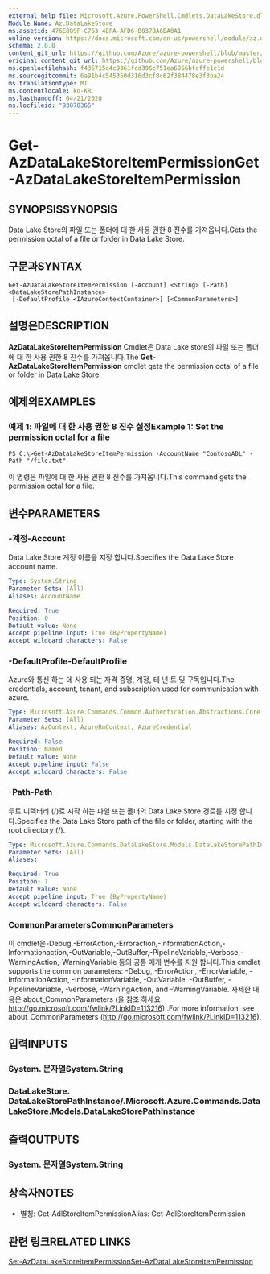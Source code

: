 ```yaml
---
external help file: Microsoft.Azure.PowerShell.Cmdlets.DataLakeStore.dll-Help.xml
Module Name: Az.DataLakeStore
ms.assetid: 476E889F-C763-4EFA-AFD6-B037BA6BA0A1
online version: https://docs.microsoft.com/en-us/powershell/module/az.datalakestore/get-azdatalakestoreitempermission
schema: 2.0.0
content_git_url: https://github.com/Azure/azure-powershell/blob/master/src/DataLakeStore/DataLakeStore/help/Get-AzDataLakeStoreItemPermission.md
original_content_git_url: https://github.com/Azure/azure-powershell/blob/master/src/DataLakeStore/DataLakeStore/help/Get-AzDataLakeStoreItemPermission.md
ms.openlocfilehash: f435715c4c9361fcd396c751ea6956bfcffe1c1d
ms.sourcegitcommit: 6a91b4c545350d316d3cf8c62f384478e3f3ba24
ms.translationtype: MT
ms.contentlocale: ko-KR
ms.lasthandoff: 04/21/2020
ms.locfileid: "93878365"
---
```

# <span data-ttu-id="5ecbf-101">Get-AzDataLakeStoreItemPermission</span><span class="sxs-lookup"><span data-stu-id="5ecbf-101">Get-AzDataLakeStoreItemPermission</span></span>

## <span data-ttu-id="5ecbf-102">SYNOPSIS</span><span class="sxs-lookup"><span data-stu-id="5ecbf-102">SYNOPSIS</span></span>
<span data-ttu-id="5ecbf-103">Data Lake Store의 파일 또는 폴더에 대 한 사용 권한 8 진수를 가져옵니다.</span><span class="sxs-lookup"><span data-stu-id="5ecbf-103">Gets the permission octal of a file or folder in Data Lake Store.</span></span>

## <span data-ttu-id="5ecbf-104">구문과</span><span class="sxs-lookup"><span data-stu-id="5ecbf-104">SYNTAX</span></span>

```
Get-AzDataLakeStoreItemPermission [-Account] <String> [-Path] <DataLakeStorePathInstance>
 [-DefaultProfile <IAzureContextContainer>] [<CommonParameters>]
```

## <span data-ttu-id="5ecbf-105">설명은</span><span class="sxs-lookup"><span data-stu-id="5ecbf-105">DESCRIPTION</span></span>
<span data-ttu-id="5ecbf-106">**AzDataLakeStoreItemPermission** Cmdlet은 Data Lake store의 파일 또는 폴더에 대 한 사용 권한 8 진수를 가져옵니다.</span><span class="sxs-lookup"><span data-stu-id="5ecbf-106">The **Get-AzDataLakeStoreItemPermission** cmdlet gets the permission octal of a file or folder in Data Lake Store.</span></span>

## <span data-ttu-id="5ecbf-107">예제의</span><span class="sxs-lookup"><span data-stu-id="5ecbf-107">EXAMPLES</span></span>

### <span data-ttu-id="5ecbf-108">예제 1: 파일에 대 한 사용 권한 8 진수 설정</span><span class="sxs-lookup"><span data-stu-id="5ecbf-108">Example 1: Set the permission octal for a file</span></span>
```
PS C:\>Get-AzDataLakeStoreItemPermission -AccountName "ContosoADL" -Path "/file.txt"
```

<span data-ttu-id="5ecbf-109">이 명령은 파일에 대 한 사용 권한 8 진수를 가져옵니다.</span><span class="sxs-lookup"><span data-stu-id="5ecbf-109">This command gets the permission octal for a file.</span></span>

## <span data-ttu-id="5ecbf-110">변수</span><span class="sxs-lookup"><span data-stu-id="5ecbf-110">PARAMETERS</span></span>

### <span data-ttu-id="5ecbf-111">-계정</span><span class="sxs-lookup"><span data-stu-id="5ecbf-111">-Account</span></span>
<span data-ttu-id="5ecbf-112">Data Lake Store 계정 이름을 지정 합니다.</span><span class="sxs-lookup"><span data-stu-id="5ecbf-112">Specifies the Data Lake Store account name.</span></span>

```yaml
Type: System.String
Parameter Sets: (All)
Aliases: AccountName

Required: True
Position: 0
Default value: None
Accept pipeline input: True (ByPropertyName)
Accept wildcard characters: False
```

### <span data-ttu-id="5ecbf-113">-DefaultProfile</span><span class="sxs-lookup"><span data-stu-id="5ecbf-113">-DefaultProfile</span></span>
<span data-ttu-id="5ecbf-114">Azure와 통신 하는 데 사용 되는 자격 증명, 계정, 테 넌 트 및 구독입니다.</span><span class="sxs-lookup"><span data-stu-id="5ecbf-114">The credentials, account, tenant, and subscription used for communication with azure.</span></span>

```yaml
Type: Microsoft.Azure.Commands.Common.Authentication.Abstractions.Core.IAzureContextContainer
Parameter Sets: (All)
Aliases: AzContext, AzureRmContext, AzureCredential

Required: False
Position: Named
Default value: None
Accept pipeline input: False
Accept wildcard characters: False
```

### <span data-ttu-id="5ecbf-115">-Path</span><span class="sxs-lookup"><span data-stu-id="5ecbf-115">-Path</span></span>
<span data-ttu-id="5ecbf-116">루트 디렉터리 (/)로 시작 하는 파일 또는 폴더의 Data Lake Store 경로를 지정 합니다.</span><span class="sxs-lookup"><span data-stu-id="5ecbf-116">Specifies the Data Lake Store path of the file or folder, starting with the root directory (/).</span></span>

```yaml
Type: Microsoft.Azure.Commands.DataLakeStore.Models.DataLakeStorePathInstance
Parameter Sets: (All)
Aliases:

Required: True
Position: 1
Default value: None
Accept pipeline input: True (ByPropertyName)
Accept wildcard characters: False
```

### <span data-ttu-id="5ecbf-117">CommonParameters</span><span class="sxs-lookup"><span data-stu-id="5ecbf-117">CommonParameters</span></span>
<span data-ttu-id="5ecbf-118">이 cmdlet은-Debug,-ErrorAction,-Erroraction,-InformationAction,-Informationaction,-OutVariable,-OutBuffer,-PipelineVariable,-Verbose,-WarningAction,-WarningVariable 등의 공통 매개 변수를 지원 합니다.</span><span class="sxs-lookup"><span data-stu-id="5ecbf-118">This cmdlet supports the common parameters: -Debug, -ErrorAction, -ErrorVariable, -InformationAction, -InformationVariable, -OutVariable, -OutBuffer, -PipelineVariable, -Verbose, -WarningAction, and -WarningVariable.</span></span> <span data-ttu-id="5ecbf-119">자세한 내용은 about_CommonParameters (을 참조 하세요 http://go.microsoft.com/fwlink/?LinkID=113216) .</span><span class="sxs-lookup"><span data-stu-id="5ecbf-119">For more information, see about_CommonParameters (http://go.microsoft.com/fwlink/?LinkID=113216).</span></span>

## <span data-ttu-id="5ecbf-120">입력</span><span class="sxs-lookup"><span data-stu-id="5ecbf-120">INPUTS</span></span>

### <span data-ttu-id="5ecbf-121">System. 문자열</span><span class="sxs-lookup"><span data-stu-id="5ecbf-121">System.String</span></span>

### <span data-ttu-id="5ecbf-122">DataLakeStore. DataLakeStorePathInstance/.</span><span class="sxs-lookup"><span data-stu-id="5ecbf-122">Microsoft.Azure.Commands.DataLakeStore.Models.DataLakeStorePathInstance</span></span>

## <span data-ttu-id="5ecbf-123">출력</span><span class="sxs-lookup"><span data-stu-id="5ecbf-123">OUTPUTS</span></span>

### <span data-ttu-id="5ecbf-124">System. 문자열</span><span class="sxs-lookup"><span data-stu-id="5ecbf-124">System.String</span></span>

## <span data-ttu-id="5ecbf-125">상속자</span><span class="sxs-lookup"><span data-stu-id="5ecbf-125">NOTES</span></span>
* <span data-ttu-id="5ecbf-126">별칭: Get-AdlStoreItemPermission</span><span class="sxs-lookup"><span data-stu-id="5ecbf-126">Alias: Get-AdlStoreItemPermission</span></span>

## <span data-ttu-id="5ecbf-127">관련 링크</span><span class="sxs-lookup"><span data-stu-id="5ecbf-127">RELATED LINKS</span></span>

[<span data-ttu-id="5ecbf-128">Set-AzDataLakeStoreItemPermission</span><span class="sxs-lookup"><span data-stu-id="5ecbf-128">Set-AzDataLakeStoreItemPermission</span></span>](./Set-AzDataLakeStoreItemPermission.md)


